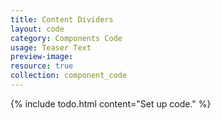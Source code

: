 ```yaml
---
title: Content Dividers
layout: code
category: Components Code
usage: Teaser Text
preview-image:
resource: true
collection: component_code
---
```


{% include todo.html content="Set up code." %}
